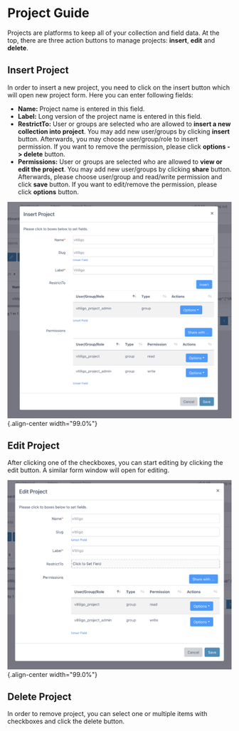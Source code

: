# Project Guide

Projects are platforms to keep all of your collection and field data. At
the top, there are three action buttons to manage projects: **insert**,
**edit** and **delete**.

## Insert Project

In order to insert a new project, you need to click on the insert button
which will open new project form. Here you can enter following fields:

-   **Name:** Project name is entered in this field.
-   **Label:** Long version of the project name is entered in this
    field.
-   **RestrictTo:** User or groups are selected who are allowed to
    **insert a new collection into project**. You may add new
    user/groups by clicking **insert** button. Afterwards, you may
    choose user/group/role to insert permission. If you want to remove
    the permission, please click **options -\> delete** button.
-   **Permissions:** User or groups are selected who are allowed to
    **view or edit the project**. You may add new user/groups by
    clicking **share** button. Afterwards, please choose user/group and
    read/write permission and click **save** button. If you want to
    edit/remove the permission, please click **options** button.

![image](images/projects_insert.png){.align-center width="99.0%"}

## Edit Project

After clicking one of the checkboxes, you can start editing by clicking
the edit button. A similar form window will open for editing.

![image](images/projects_edit.png){.align-center width="99.0%"}

## Delete Project

In order to remove project, you can select one or multiple items with
checkboxes and click the delete button.
